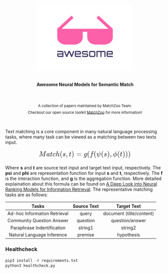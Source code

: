 <div align="center">
<img width="300" src="artworks/awesome.svg" alt="Awesome">
<br>
<br>
<p><b>Awesome Neural Models for Semantic Match</b></p>
</div>
<br>
<p align="center">
<sub>A collection of papers maintained by MatchZoo Team.</sub>
<br>
<sub>Checkout our open source toolkit <a href="https://github.com/faneshion/MatchZoo">MatchZoo</a> for more information!</sub>
</p>
<br>

Text matching is a core component in many natural language processing tasks, where many task can be viewed as a matching between two texts input.

<div align="center">
<img width="300" src="artworks/equation2.png" alt="equation2">
</div>

Where **s** and **t** are source text input and target text input, respectively. The **psi** and **phi** are representation function for input **s** and **t**, respectively. The **f** is the interaction function, and **g** is the aggregation function. More detailed explaination about this formula can be found on [A Deep Look into Neural Ranking Models for Information Retrieval](https://arxiv.org/abs/1903.06902). The representative matching tasks are as follows:


| **Tasks** | **Source Text**   | **Target Text**  |
| :-------: | :----------------: | :--------------: |
| Ad-hoc Information Retrieval| query   | document (title/content) |
| Community Question Answer   | question| question/answer          |
| Paraphrase Indentification  | string1 | string2                  |
| Natural Language Inference  | premise | hypothesis               |

### Healthcheck

```python
pip3 install -r requirements.txt
python3 healthcheck.py
```